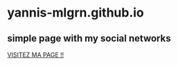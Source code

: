 # yannis-mlgrn.github.io 

## simple page with my social networks

[VISITEZ MA PAGE !!](https://yannis-mlgrn.github.io)